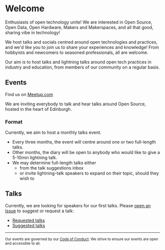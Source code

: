 # Welcome

Enthusiasts of open technology unite! We are interested in Open Source, Open Data, Open Hardware, Makers and Makerspaces, and all that good, sharing vibe in technology!

We host talks and socials centred around open technologies and practices, and we'd like you to join us to share your experiences and knowledge! From hobbyists and newcomers to seasoned professionals, all are welcome.

Our aim is to host talks and lightning talks around open tech practices in industry and education, from members of our community on a regular basis.


## Events

Find us on [Meetup.com][meetup-url]

We are inviting everybody to talk and hear talks around Open Source, hosted in the heart of Edinburgh.

### Format

Currently, we aim to host a monthly talks event.

* Every three months, the event will centre around one or two full-length talks.
* Other months, the diary will be open to anybody who would like to give a 5-10min lightning talk.
* We may determine full-length talks either
    * from the talk suggestions inbox
    * or invite lightning-talk speakers to expand on their topic, should they wish to

## Talks

Currently, we are looking for speakers for our first talks. Please [open an Issue][issues] to suggest or request a talk:

* [Requested talks](https://github.com/TOTES-Edinburgh/TOTES-Edinburgh.github.io/issues?q=is%3Aissue+is%3Aopen+label%3ATalk%3ARequested)
* [Suggested talks](https://github.com/TOTES-Edinburgh/TOTES-Edinburgh.github.io/issues?q=is%3Aissue+is%3Aopen+label%3ATalk%3ASuggestion)

---

<small>Our events are governed by our [Code of Conduct][totes-coc]. We strive to ensure our events are open and accessible to all.</small>

[issues]: https://github.com/TOTES-Edinburgh/TOTES-Edinburgh.github.io/issues
[totes-coc]: https://totes-edinburgh.github.io/code-of-conduct.html

[meetup-url]: https://www.meetup.com/TOTES-Edinbugh/
